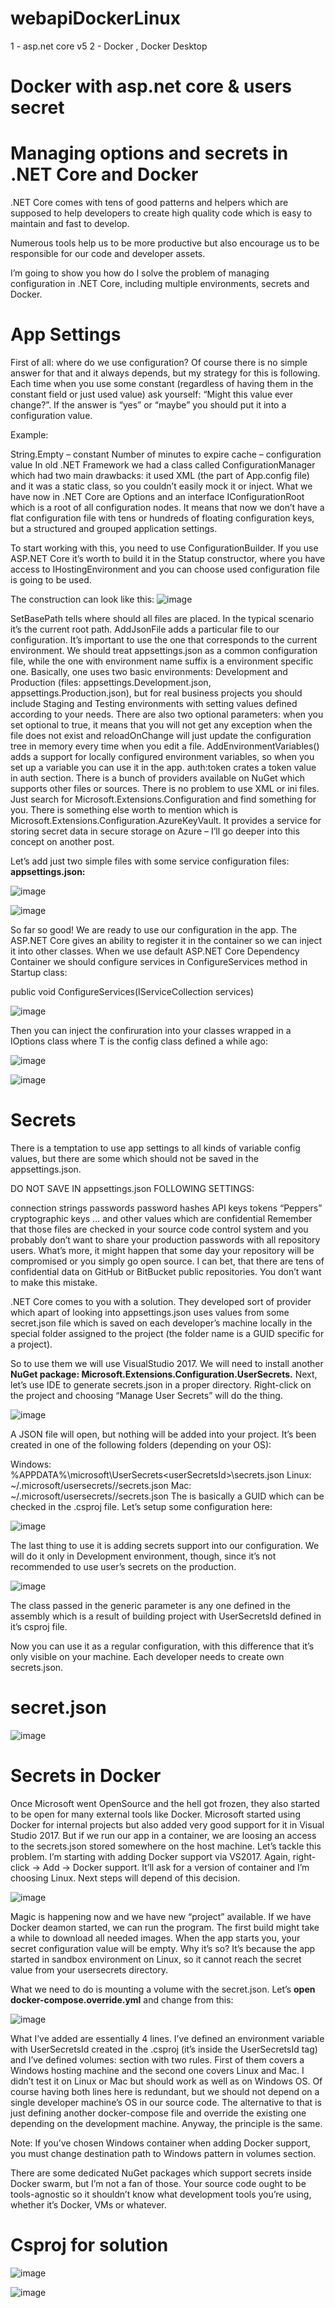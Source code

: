# webapiDockerLinux
1 - asp.net core v5
2 - Docker , Docker Desktop
# Docker with asp.net core &amp; users secret

# Managing options and secrets in .NET Core and Docker

.NET Core comes with tens of good patterns and helpers which are supposed to help developers to create high quality code which is easy to maintain and fast to develop.

Numerous tools help us to be more productive but also encourage us to be responsible for our code and developer assets.

I’m going to show you how do I solve the problem of managing configuration in .NET Core, including multiple environments, secrets and Docker.

# App Settings
First of all: where do we use configuration? Of course there is no simple answer for that and it always depends, but my strategy for this is following. Each time when you use some constant (regardless of having them in the constant field or just used value) ask yourself: “Might this value ever change?”. If the answer is “yes” or “maybe” you should put it into a configuration value.

Example:

String.Empty – constant
Number of minutes to expire cache – configuration value
In old .NET Framework we had a class called ConfigurationManager which had two main drawbacks: it used XML (the part of App.config file) and it was a static class, so you couldn’t easily mock it or inject. What we have now in .NET Core are Options and an interface IConfigurationRoot which is a root of all configuration nodes. It means that now we don’t have a flat configuration file with tens or hundreds of floating configuration keys, but a structured and grouped application settings.

To start working with this, you need to use ConfigurationBuilder. If you use ASP.NET Core it’s worth to build it in the Statup constructor, where you have access to IHostingEnvironment and you can choose used configuration file is going to be used.

The construction can look like this:
![image](https://user-images.githubusercontent.com/35446384/180922996-0633089a-e9b3-43fe-9fc0-f63e6b870bd4.png)

SetBasePath tells where should all files are placed. In the typical scenario it’s the current root path.
AddJsonFile adds a particular file to our configuration. It’s important to use the one that corresponds to the current environment. We should treat
appsettings.json as a common configuration file, while the one with environment name suffix is a environment specific one. Basically, one uses two basic environments: Development and Production (files: appsettings.Development.json, appsettings.Production.json), but for real business projects you should include Staging and Testing environments with setting values defined according to your needs. There are also two optional parameters: when you set optional to true, it means that you will not get any exception when the file does not exist and reloadOnChange will just update the configuration tree in memory every time when you edit a file.
AddEnvironmentVariables() adds a support for locally configured environment variables, so when you set up a variable you can use it in the app. auth:token crates a token value in auth section.
There is a bunch of providers available on NuGet which supports other files or sources. There is no problem to use XML or ini files. Just search for Microsoft.Extensions.Configuration and find something for you. There is something else worth to mention which is Microsoft.Extensions.Configuration.AzureKeyVault. It provides a service for storing secret data in secure storage on Azure – I’ll go deeper into this concept on another post.

Let’s add just two simple files with some service configuration files: **appsettings.json:**

![image](https://user-images.githubusercontent.com/35446384/180923074-395b084b-9d3f-4d1a-a0c1-8fd5fd77b709.png)

![image](https://user-images.githubusercontent.com/35446384/180923196-3feaf78c-d577-4abc-986c-095768f1ec1e.png)

So far so good! We are ready to use our configuration in the app. The ASP.NET Core gives an ability to register it in the container so we can inject it into other classes. When we use default ASP.NET Core Dependency Container we should configure services in ConfigureServices method in Startup class:

public void ConfigureServices(IServiceCollection services)

![image](https://user-images.githubusercontent.com/35446384/180923263-371d714c-3b5a-4c70-8419-876f230ac268.png)

Then you can inject the confiruration into your classes wrapped in a IOptions<T> class where T is the config class defined a while ago:

![image](https://user-images.githubusercontent.com/35446384/180923302-ae7ed712-f7a5-4ac9-b7b5-e8749cf4b32c.png)

![image](https://user-images.githubusercontent.com/35446384/180923340-c766af9e-065d-42ca-8dd9-169b2b7c0dd6.png)

# Secrets
There is a temptation to use app settings to all kinds of variable config values, but there are some which should not be saved in the appsettings.json.

DO NOT SAVE IN appsettings.json FOLLOWING SETTINGS:

connection strings
passwords
password hashes
API keys
tokens
“Peppers”
cryptographic keys
… and other values which are confidential
Remember that those files are checked in your source code control system and you probably don’t want to share your production passwords with all repository users. What’s more, it might happen that some day your repository will be compromised or you simply go open source. I can bet, that there are tens of confidential data on GitHub or BitBucket public repositories. You don’t want to make this mistake.

.NET Core comes to you with a solution. They developed sort of provider which apart of looking into appsettings.json uses values from some secret.json file which is saved on each developer’s machine locally in the special folder assigned to the project (the folder name is a GUID specific for a project).

So to use them we will use VisualStudio 2017. We will need to install another **NuGet package: Microsoft.Extensions.Configuration.UserSecrets.** Next, let’s use IDE to generate secrets.json in a proper directory. Right-click on the project and choosing “Manage User Secrets” will do the thing.

  ![image](https://user-images.githubusercontent.com/35446384/180923480-f579a0ce-11ea-47b3-b5d8-65d60e0b87bc.png)

  A JSON file will open, but nothing will be added into your project. It’s been created in one of the following folders (depending on your OS):

Windows: %APPDATA%\microsoft\UserSecrets\<userSecretsId>\secrets.json
Linux: ~/.microsoft/usersecrets/<userSecretsId>/secrets.json
Mac: ~/.microsoft/usersecrets/<userSecretsId>/secrets.json The <userSecretsId> is basically a GUID which can be checked in the .csproj file.
Let’s setup some configuration here:
  
  ![image](https://user-images.githubusercontent.com/35446384/180923567-30cfd7e2-682b-4ca4-bba3-bc84b09ee46f.png)

  The last thing to use it is adding secrets support into our configuration. We will do it only in Development environment, though, since it’s not recommended to use user’s secrets on the production.

![image](https://user-images.githubusercontent.com/35446384/180923724-04289a1f-bc0e-4bc6-a1e9-902003b188b3.png)

  The class passed in the generic parameter is any one defined in the assembly which is a result of building project with UserSecretsId defined in it’s csproj file.

Now you can use it as a regular configuration, with this difference that it’s only visible on your machine. Each developer needs to create own secrets.json.
  
  # secret.json
  ![image](https://user-images.githubusercontent.com/35446384/180923892-9405ade1-9615-4a99-b5c3-11132c1c8525.png)

 # Secrets in Docker
Once Microsoft went OpenSource and the hell got frozen, they also started to be open for many external tools like Docker. Microsoft started using Docker for internal projects but also added very good support for it in Visual Studio 2017. But if we run our app in a container, we are loosing an access to the secrets.json stored somewhere on the host machine. Let’s tackle this problem. I’m starting with adding Docker support via VS2017. Again, right-click → Add → Docker support. It’ll ask for a version of container and I’m choosing Linux. Next steps will depend of this decision.
  
  ![image](https://user-images.githubusercontent.com/35446384/180924015-ae5e5069-c5bd-41e7-86ac-15efa2d24bf4.png)

  Magic is happening now and we have new “project” available. If we have Docker deamon started, we can run the program. The first build might take a while to download all needed images. When the app starts you, your secret configuration value will be empty. Why it’s so? It’s because the app started in sandbox environment on Linux, so it cannot reach the secret value from your usersecrets directory.

What we need to do is mounting a volume with the secret.json. Let’s **open docker-compose.override.yml** and change from this:
  
  ![image](https://user-images.githubusercontent.com/35446384/180924144-7f3a83f6-8778-4dda-a6e5-0ababfcc015e.png)
  
  What I’ve added are essentially 4 lines. I’ve defined an environment variable with UserSecretsId created in the .csproj (it’s inside the UserSecretsId tag) and I’ve defined volumes: section with two rules. First of them covers a Windows hosting machine and the second one covers Linux and Mac. I didn’t test it on Linux or Mac but should work as well as on Windows OS. Of course having both lines here is redundant, but we should not depend on a single developer machine’s OS in our source code. The alternative to that is just defining another docker-compose file and override the existing one depending on the development machine. Anyway, the principle is the same.

Note: If you’ve chosen Windows container when adding Docker support, you must change destination path to Windows pattern in volumes section.

There are some dedicated NuGet packages which support secrets inside Docker swarm, but I’m not a fan of those. Your source code ought to be tools-agnostic so it shouldn’t know what development tools you’re using, whether it’s Docker, VMs or whatever.
  
  #  Csproj for solution
  ![image](https://user-images.githubusercontent.com/35446384/180924396-acdb7e50-d8bf-45c5-9d43-ccae68a7fd7a.png)
  
  ![image](https://user-images.githubusercontent.com/35446384/180924483-c9fafcec-f17d-446b-9be2-99b7f7bf1440.png)



